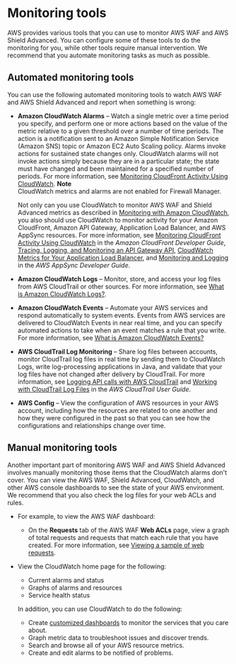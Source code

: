 # Monitoring tools<a name="monitoring_automated_manual"></a>

AWS provides various tools that you can use to monitor AWS WAF and AWS Shield Advanced\. You can configure some of these tools to do the monitoring for you, while other tools require manual intervention\. We recommend that you automate monitoring tasks as much as possible\.

## Automated monitoring tools<a name="monitoring_automated_tools"></a>

You can use the following automated monitoring tools to watch AWS WAF and AWS Shield Advanced and report when something is wrong:
+ **Amazon CloudWatch Alarms** – Watch a single metric over a time period you specify, and perform one or more actions based on the value of the metric relative to a given threshold over a number of time periods\. The action is a notification sent to an Amazon Simple Notification Service \(Amazon SNS\) topic or Amazon EC2 Auto Scaling policy\. Alarms invoke actions for sustained state changes only\. CloudWatch alarms will not invoke actions simply because they are in a particular state; the state must have changed and been maintained for a specified number of periods\. For more information, see [Monitoring CloudFront Activity Using CloudWatch](https://docs.aws.amazon.com/AmazonCloudFront/latest/DeveloperGuide/monitoring-using-cloudwatch.html)\.
**Note**  
CloudWatch metrics and alarms are not enabled for Firewall Manager\.

  Not only can you use CloudWatch to monitor AWS WAF and Shield Advanced metrics as described in [Monitoring with Amazon CloudWatch](monitoring-cloudwatch.md), you also should use CloudWatch to monitor activity for your Amazon CloudFront, Amazon API Gateway, Application Load Balancer, and AWS AppSync resources\. For more information, see [Monitoring CloudFront Activity Using CloudWatch](https://docs.aws.amazon.com/AmazonCloudFront/latest/DeveloperGuide/monitoring-using-cloudwatch.html) in the *Amazon CloudFront Developer Guide*, [Tracing, Logging, and Monitoring an API Gateway API](https://docs.aws.amazon.com/apigateway/latest/developerguide/monitoring_overview.html), [CloudWatch Metrics for Your Application Load Balancer](https://docs.aws.amazon.com/elasticloadbalancing/latest/application/load-balancer-cloudwatch-metrics.html), and [Monitoring and Logging](https://docs.aws.amazon.com/appsync/latest/devguide/monitoring.html) in the *AWS AppSync Developer Guide*\. 
+  **Amazon CloudWatch Logs** – Monitor, store, and access your log files from AWS CloudTrail or other sources\. For more information, see [What is Amazon CloudWatch Logs?](https://docs.aws.amazon.com/AmazonCloudWatch/latest/logs/WhatIsCloudWatchLogs.html)\. 
+ **Amazon CloudWatch Events** – Automate your AWS services and respond automatically to system events\. Events from AWS services are delivered to CloudWatch Events in near real time, and you can specify automated actions to take when an event matches a rule that you write\. For more information, see [What is Amazon CloudWatch Events?](https://docs.aws.amazon.com/AmazonCloudWatch/latest/events/WhatIsCloudWatchEvents.html)
+ **AWS CloudTrail Log Monitoring** – Share log files between accounts, monitor CloudTrail log files in real time by sending them to CloudWatch Logs, write log\-processing applications in Java, and validate that your log files have not changed after delivery by CloudTrail\. For more information, see [Logging API calls with AWS CloudTrail](logging-using-cloudtrail.md) and [Working with CloudTrail Log Files](https://docs.aws.amazon.com/awscloudtrail/latest/userguide/cloudtrail-working-with-log-files.html) in the *AWS CloudTrail User Guide*\. 
+ **AWS Config** – View the configuration of AWS resources in your AWS account, including how the resources are related to one another and how they were configured in the past so that you can see how the configurations and relationships change over time\.

## Manual monitoring tools<a name="monitoring_manual_tools"></a>

Another important part of monitoring AWS WAF and AWS Shield Advanced involves manually monitoring those items that the CloudWatch alarms don't cover\. You can view the AWS WAF, Shield Advanced, CloudWatch, and other AWS console dashboards to see the state of your AWS environment\. We recommend that you also check the log files for your web ACLs and rules\.
+ For example, to view the AWS WAF dashboard: 
  + On the **Requests** tab of the AWS WAF **Web ACLs** page, view a graph of total requests and requests that match each rule that you have created\. For more information, see [Viewing a sample of web requests](web-acl-testing.md#web-acl-testing-view-sample)\.
+ View the CloudWatch home page for the following:
  + Current alarms and status
  + Graphs of alarms and resources
  + Service health status

  In addition, you can use CloudWatch to do the following:
  + Create [customized dashboards](https://docs.aws.amazon.com/AmazonCloudWatch/latest/DeveloperGuide/CloudWatch_Dashboards.html) to monitor the services that you care about\.
  + Graph metric data to troubleshoot issues and discover trends\.
  + Search and browse all of your AWS resource metrics\.
  + Create and edit alarms to be notified of problems\.